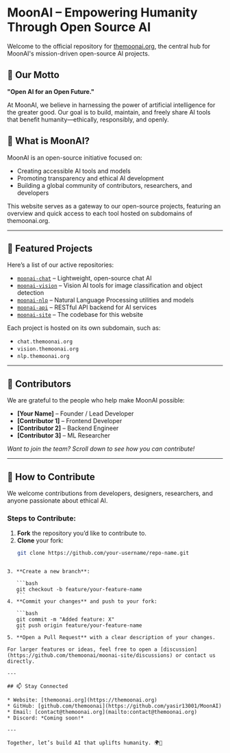 # MoonAI – Empowering Humanity Through Open Source AI

Welcome to the official repository for [themoonai.org](https://yasir13001.github.io/MoonAI_Website/), the central hub for MoonAI's mission-driven open-source AI projects.

## 🌙 Our Motto
**"Open AI for an Open Future."**

At MoonAI, we believe in harnessing the power of artificial intelligence for the greater good. Our goal is to build, maintain, and freely share AI tools that benefit humanity—ethically, responsibly, and openly.

## 🚀 What is MoonAI?

MoonAI is an open-source initiative focused on:
- Creating accessible AI tools and models
- Promoting transparency and ethical AI development
- Building a global community of contributors, researchers, and developers

This website serves as a gateway to our open-source projects, featuring an overview and quick access to each tool hosted on subdomains of themoonai.org.

---

## 🧠 Featured Projects

Here’s a list of our active repositories:

- [`moonai-chat`](https://github.com/themoonai/moonai-chat) – Lightweight, open-source chat AI
- [`moonai-vision`](https://github.com/themoonai/moonai-vision) – Vision AI tools for image classification and object detection
- [`moonai-nlp`](https://github.com/themoonai/moonai-nlp) – Natural Language Processing utilities and models
- [`moonai-api`](https://github.com/themoonai/moonai-api) – RESTful API backend for AI services
- [`moonai-site`](https://github.com/themoonai/moonai-site) – The codebase for this website

Each project is hosted on its own subdomain, such as:
- `chat.themoonai.org`
- `vision.themoonai.org`
- `nlp.themoonai.org`

---

## 👥 Contributors

We are grateful to the people who help make MoonAI possible:

- **[Your Name]** – Founder / Lead Developer
- **[Contributor 1]** – Frontend Developer
- **[Contributor 2]** – Backend Engineer
- **[Contributor 3]** – ML Researcher

*Want to join the team? Scroll down to see how you can contribute!*

---

## 🤝 How to Contribute

We welcome contributions from developers, designers, researchers, and anyone passionate about ethical AI.

### Steps to Contribute:

1. **Fork** the repository you’d like to contribute to.
2. **Clone** your fork:
   ```bash
   git clone https://github.com/your-username/repo-name.git
````

3. **Create a new branch**:

   ```bash
   git checkout -b feature/your-feature-name
   ```
4. **Commit your changes** and push to your fork:

   ```bash
   git commit -m "Added feature: X"
   git push origin feature/your-feature-name
   ```
5. **Open a Pull Request** with a clear description of your changes.

For larger features or ideas, feel free to open a [discussion](https://github.com/themoonai/moonai-site/discussions) or contact us directly.

---

## 📫 Stay Connected

* Website: [themoonai.org](https://themoonai.org)
* GitHub: [github.com/themoonai](https://github.com/yasir13001/MoonAI)
* Email: [contact@themoonai.org](mailto:contact@themoonai.org)
* Discord: *Coming soon!*

---

Together, let’s build AI that uplifts humanity. 🌍🚀

